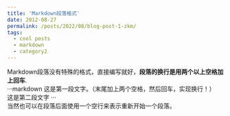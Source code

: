 ```yaml
---
title: 'Markdown段落格式'
date: 2012-08-27
permalink: /posts/2022/08/blog-post-1-zkm/
tags:
  - cool posts
  - markdown
  - category2
---
```


Markdown段落没有特殊的格式，直接编写就好，**段落的换行是用两个以上空格加上回车**.  
···markdown
这是第一段文字。（末尾加上两个空格，然后回车，实现换行！）  
这是第二段文字
···  
当然也可以在段落后面使用一个空行来表示重新开始一个段落。



